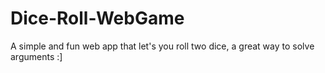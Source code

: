 # Dice-Roll-WebGame
A simple and fun web app that let's you roll two dice, a great way to solve arguments :]
